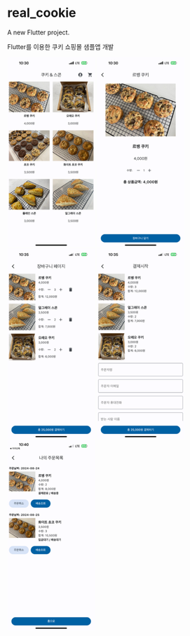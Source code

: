 # real_cookie

A new Flutter project.

Flutter를 이용한 쿠키 쇼핑몰 샘플앱 개발

<p>
<img src="https://raw.githubusercontent.com/fornew21c/realCookie/main/screenShot/1list.PNG" alt="Sample Image" width="200">
<img src="https://raw.githubusercontent.com/fornew21c/realCookie/main/screenShot/2detail.PNG" alt="Sample Image" width="200">
<img src="https://raw.githubusercontent.com/fornew21c/realCookie/main/screenShot/4basket.PNG" alt="Sample Image" width="200">
<img src="https://raw.githubusercontent.com/fornew21c/realCookie/main/screenShot/5payment.PNG" alt="Sample Image" width="200">
<img src="https://raw.githubusercontent.com/fornew21c/realCookie/main/screenShot/6history.PNG" alt="Sample Image" width="200">
</p>
